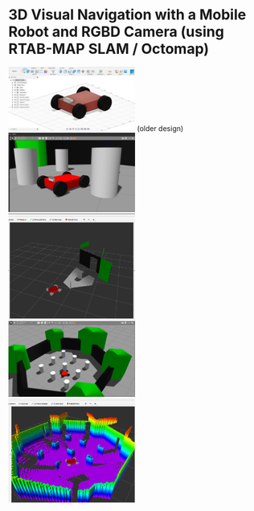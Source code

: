 # 3D Visual Navigation with a Mobile Robot and RGBD Camera (using RTAB-MAP SLAM / Octomap)

<img src = "images/im1.png" width = "50%"> (older design)
<img src = "images/im2.png" width = "50%">
<img src = "images/im3.png" width = "50%">
<img src = "images/im4.png" width = "50%">
<img src = "images/im5.png" width = "50%">

